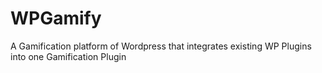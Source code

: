 # WPGamify
A Gamification platform of Wordpress that integrates existing WP Plugins into one Gamification Plugin
